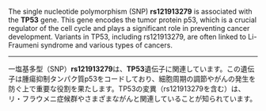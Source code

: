 The single nucleotide polymorphism (SNP) **rs121913279** is associated with the **TP53** gene. This gene encodes the tumor protein p53, which is a crucial regulator of the cell cycle and plays a significant role in preventing cancer development. Variants in TP53, including rs121913279, are often linked to Li-Fraumeni syndrome and various types of cancers.

---

一塩基多型（SNP）**rs121913279**は、**TP53**遺伝子に関連しています。この遺伝子は腫瘍抑制タンパク質p53をコードしており、細胞周期の調節やがんの発生を防ぐ上で重要な役割を果たします。TP53の変異（rs121913279を含む）は、リ・フラウメニ症候群やさまざまながんと関連していることが知られています。